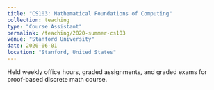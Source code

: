 ```yaml
---
title: "CS103: Mathematical Foundations of Computing"
collection: teaching
type: "Course Assistant"
permalink: /teaching/2020-summer-cs103
venue: "Stanford University"
date: 2020-06-01
location: "Stanford, United States"
---
```


Held weekly office hours, graded assignments, and graded exams for proof-based discrete math course.

<!-- Heading 1
======

Heading 2
======

Heading 3
======
 -->